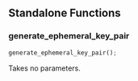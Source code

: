 ## Standalone Functions

### generate_ephemeral_key_pair

```rust
generate_ephemeral_key_pair();
```

Takes no parameters.

